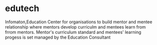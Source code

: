 # edutech
Infomaton,Education Center for organisations to build mentor and mentee relationship where mentors develop curriculm and mentees learn from frrom mentors. Mentor's curriculum standard and mentees' learning progess is set managed by the Education Consultant
